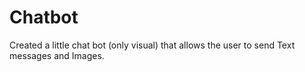 # Chatbot
Created a little chat bot (only visual) that allows the user to send Text messages and Images.
